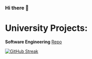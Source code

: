 ### Hi there 👋

# University Projects:
**Software Engineering**
[Repo](https://github.com/alex-xiarchos/ceid-UniLib)

[![GitHub Streak](https://streak-stats.demolab.com?user=alex-xiarchos&theme=github-dark-blue&hide_border=true&mode=weekly)](https://git.io/streak-stats)
